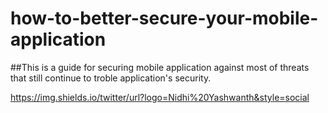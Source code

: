 # how-to-better-secure-your-mobile-application

##This is a guide for securing mobile application against most of threats that still continue to troble application's security.

https://img.shields.io/twitter/url?logo=Nidhi%20Yashwanth&style=social
